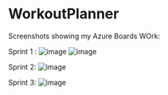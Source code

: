 # WorkoutPlanner

Screenshots showing my Azure Boards WOrk:

Sprint 1 :
![image](https://user-images.githubusercontent.com/103124400/171451007-9a94a675-e7bb-4736-975e-52153da6ae57.png)
![image](https://user-images.githubusercontent.com/103124400/171451044-24b742db-9881-4b82-8e40-826840a4bb03.png)

Sprint 2:
![image](https://user-images.githubusercontent.com/103124400/171451078-9c91bfeb-879c-4b3e-8da8-1d2269755c4f.png)

Sprint 3:
![image](https://user-images.githubusercontent.com/103124400/171451104-4617f3e6-ce7c-4896-8b21-37a16dd80f59.png)
